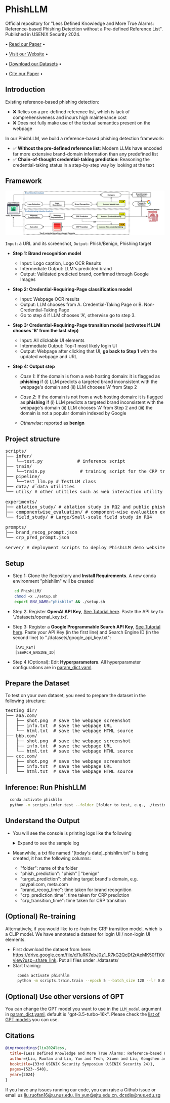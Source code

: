# PhishLLM
Official repository for "Less Defined Knowledge and More True Alarms: Reference-based Phishing Detection without a Pre-defined Reference List".
Published in USENIX Security 2024. 

<p align="center">

  • <a href="https://www.usenix.org/system/files/usenixsecurity24-liu-ruofan.pdf">Read our Paper</a> •

  • <a href="https://sites.google.com/view/phishllm">Visit our Website</a> •

  • <a href="https://sites.google.com/view/phishllm/experimental-setup-datasets?authuser=0#h.r0fy4h1fw7mq">Download our Datasets</a>  •

  • <a href="#citation">Cite our Paper</a> •

</p>

## Introduction
Existing reference-based phishing detection:

- :x: Relies on a pre-defined reference list, which is lack of comprehensiveness and incurs high maintenance cost 
- :x: Does not fully make use of the textual semantics present on the webpage

In our PhishLLM, we build a reference-based phishing detection framework:

- ✅ **Without the pre-defined reference list**: Modern LLMs have encoded far more extensive brand-domain information than any predefined list
- ✅ **Chain-of-thought credential-taking prediction**: Reasoning the credential-taking status in a step-by-step way by looking at the text

## Framework
<img src="./figures/phishllm.png"/>

```Input```: a URL and its screenshot, ```Output```: Phish/Benign, Phishing target

- **Step 1: Brand recognition model**
  - Input: Logo caption, Logo OCR Results
  - Intermediate Output: LLM's predicted brand
  - Output: Validated predicted brand, confirmed through Google Images
  
- **Step 2: Credential-Requiring-Page classification model**
  - Input: Webpage OCR results
  - Output: LLM chooses from A. Credential-Taking Page or B. Non-Credential-Taking Page
  - Go to step 4 if LLM chooses 'A', otherwise go to step 3.
  
- **Step 3: Credential-Requiring-Page transition model (activates if LLM chooses 'B' from the last step)**
  - Input: All clickable UI elements
  - Intermediate Output: Top-1 most likely login UI
  - Output: Webpage after clicking that UI, **go back to Step 1** with the updated webpage and URL

- **Step 4: Output step** 
  - _Case 1_: If the domain is from a web hosting domain: it is flagged as **phishing** if
    (i) LLM predicts a targeted brand inconsistent with the webpage's domain
  and  (ii) LLM chooses 'A' from Step 2
  
  - _Case 2_: If the domain is not from a web hosting domain: it is flagged as **phishing** if
  (i) LLM predicts a targeted brand inconsistent with the webpage's domain
  (ii) LLM chooses 'A' from Step 2
  and (iii) the domain is not a popular domain indexed by Google
  
  - _Otherwise_: reported as **benign**

## Project structure

<pre>
scripts/ 
├── infer/
│   └──test.py             # inference script
├── train/
│   └──train.py             # training script for the CRP transition model (a CLIP model)
├── pipeline/             
│   └──test_llm.py # TestLLM class
├── data/ # data utilities
└── utils/ # other utitiles such as web interaction utility functions 

experiments/
├── ablation_study/ # ablation study in RQ2 and public phishing study in RQ4
├── componentwise_evaluation/ # component-wise evaluation experiments in RQ2, RQ3
└── field_study/ # Large/Small-scale field study in RQ4

prompts/ 
├── brand_recog_prompt.json 
└── crp_pred_prompt.json

server/ # deployment scripts to deploy PhishLLM demo website
</pre>

## Setup
- Step 1: Clone the Repository and **Install Requirements**. A new conda environment "phishllm" will be created
```bash
    cd PhishLLM/
    chmod +x ./setup.sh
    export ENV_NAME="phishllm" && ./setup.sh
```
- Step 2: Register **OpenAI API Key**, [See Tutorial here](https://platform.openai.com/docs/quickstart). Paste the API key to './datasets/openai_key.txt'.


- Step 3: Register a **Google Programmable Search API Key**, [See Tutorial here](https://meta.discourse.org/t/google-search-for-discourse-ai-programmable-search-engine-and-custom-search-api/307107). Paste your API Key (in the first line) and Search Engine ID (in the second line) to "./datasets/google_api_key.txt":
     ```text 
      [API_KEY]
      [SEARCH_ENGINE_ID]
     ```
    
- Step 4 (Optional): Edit **Hyperparameters**. All hyperparameter configurations are in [param_dict.yaml](param_dict.yaml). 

## Prepare the Dataset
To test on your own dataset, you need to prepare the dataset in the following structure:
<pre>
testing_dir/
├── aaa.com/
│   ├── shot.png  # save the webpage screenshot
│   ├── info.txt  # save the webpage URL
│   └── html.txt  # save the webpage HTML source
├── bbb.com/
│   ├── shot.png  # save the webpage screenshot
│   ├── info.txt  # save the webpage URL
│   └── html.txt  # save the webpage HTML source
├── ccc.com/
│   ├── shot.png  # save the webpage screenshot
│   ├── info.txt  # save the webpage URL
│   └── html.txt  # save the webpage HTML source
</pre>


## Inference: Run PhishLLM 
```bash
  conda activate phishllm
  python -m scripts.infer.test --folder [folder to test, e.g., ./testing_dir]
```

## Understand the Output
- You will see the console is printing logs like the following <details><summary> Expand to see the sample log</summary>
  <pre><code>
    [PhishLLMLogger][DEBUG] Folder ./datasets/field_study/2023-09-01/device-862044b2-5124-4735-b6d5-f114eea4a232.remotewd.com
    [PhishLLMLogger][DEBUG] Logo caption: the logo for sonicwall network security appliance
    [PhishLLMLogger][DEBUG] Logo OCR: SONICWALL Network Security Appliance Username
    [PhishLLMLogger][DEBUG] Industry: Technology
    [PhishLLMLogger][DEBUG] LLM prediction time: 0.9699530601501465
    [PhishLLMLogger][DEBUG] Detected brand: sonicwall.com
    [PhishLLMLogger][DEBUG] Domain sonicwall.com is valid and alive
    [PhishLLMLogger][DEBUG] CRP prediction: There is no confusing token. Then we find the keywords that are related to login: LOG IN. Additionally, the presence of "Username" suggests that this page requires credentials. Therefore, the answer would be A.
    [💥] Phishing discovered, phishing target is sonicwall.com
    [PhishLLMLogger][DEBUG] Folder ./datasets/field_study/2023-09-01/lp.aldooliveira.com
    [PhishLLMLogger][DEBUG] Logo caption: a black and white photo of the word hello world
    [PhishLLMLogger][DEBUG] Logo OCR: Hello world! Welcome to WordPress. This is your first post. Edit or delete it, then start writing! dezembro 2, 2021 publicado
    [PhishLLMLogger][DEBUG] Industry: Uncategorized
    [PhishLLMLogger][DEBUG] LLM prediction time: 0.8813009262084961
    [PhishLLMLogger][DEBUG] Detected brand: wordpress.com
    [PhishLLMLogger][DEBUG] Domain wordpress.com is valid and alive
    [PhishLLMLogger][DEBUG] CRP prediction: There is no token or keyword related to login or sensitive information. Therefore the answer would be B.
    [PhishLLMLogger][DEBUG] No candidate login button to click
     [✅] Benign
  </code></pre></details>
  
- Meanwhile, a txt file named "[today's date]_phishllm.txt" is being created, it has the following columns: 
  - "folder": name of the folder
  - "phish_prediction": "phish" | "benign"
  - "target_prediction": phishing target brand's domain, e.g. paypal.com, meta.com
  - "brand_recog_time": time taken for brand recognition
  - "crp_prediction_time": time taken for CRP prediction
  - "crp_transition_time": time taken for CRP transition

## (Optional) Re-training

Alternatively, if you would like to re-train the CRP transition model, which is a CLIP model. We have annotated a dataset for login UI / non-login UI elements.
- First download the dataset from here: https://drive.google.com/file/d/1uRK7ebJ0z1_R7kG2QcDf2rAeMK50fTi0/view?usp=share_link. Put all files under ./datasets/
- Start training:
  ```bash
    conda activate phishllm
    python -m scripts.train.train --epoch 5 --batch_size 128 --lr 0.00001 --annot_path ./datasets/alexa_login_train.txt --dataset_root ./datasets/alexa_login
  ```
  
## (Optional) Use other versions of GPT

You can change the GPT model you want to use in the ``LLM_model`` argument in [param_dict.yaml](param_dict.yaml), default is "gpt-3.5-turbo-16k".
Please check the [list of GPT models](https://platform.openai.com/docs/models) you can use.

## Citations
```bibtex
@inproceedings{liu2024less,
  title={Less Defined Knowledge and More True Alarms: Reference-based Phishing Detection without a Pre-defined Reference List},
  author={Liu, Ruofan and Lin, Yun and Teoh, Xiwen and Liu, Gongshen and Huang, Zhiyong and Dong, Jin Song},
  booktitle={33rd USENIX Security Symposium (USENIX Security 24)},
  pages={523--540},
  year={2024}
}
```
If you have any issues running our code, you can raise a Github issue or email us [liu.ruofan16@u.nus.edu, lin_yun@sjtu.edu.cn, dcsdjs@nus.edu.sg](mailto:liu.ruofan16@u.nus.edu,lin_yun@sjtu.edu.cn,dcsdjs@nus.edu.sg)
